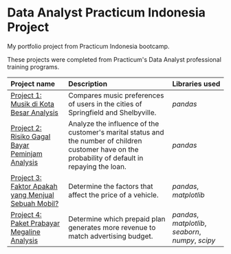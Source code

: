 # Data Analyst Practicum Indonesia Project
My portfolio project from Practicum Indonesia bootcamp.

These projects were completed from Practicum's Data Analyst professional training programs.

| Project name | Description | Libraries used | 
| :---------------------- | :---------------------- | :---------------------- |
| [Project 1: Musik di Kota Besar Analysis](Project_1.music_project_en) | Compares music preferences of users in the cities of Springfield and Shelbyville. | *pandas* |
| [Project 2: Risiko Gagal Bayar Peminjam Analysis](Project_2.credit_scoring_eng) | Analyze the influence of the customer's marital status and the number of children customer have on the probability of default in repaying the loan. | *pandas* |
| [Project 3: Faktor Apakah yang Menjual Sebuah Mobil?](Project_3.vehicles.us) | Determine the factors that affect the price of a vehicle. | *pandas*, *matplotlib* |
| [Project 4: Paket Prabayar Megaline Analysis](Project_4.megaline) | Determine which prepaid plan generates more revenue to match advertising budget. | *pandas*, *matplotlib*, *seaborn*, *numpy*, *scipy* |
